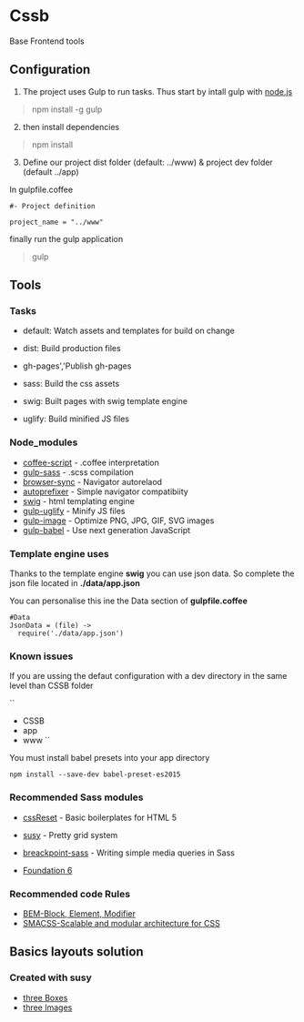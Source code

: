 # Cssb

Base Frontend tools 

## Configuration

1. The project uses Gulp to run tasks. Thus start by intall gulp with [node.js](https://nodejs.org/en/)

> npm install -g gulp

2. then install dependencies

> npm install

3. Define our project dist folder (default: ../www) & project dev folder (default ../app)

In gulpfile.coffee

``` JS
#- Project definition

project_name = "../www"
```

finally run the gulp application

> gulp

## Tools

### Tasks

* default: Watch assets and templates for build on change
* dist: Build production files
* gh-pages','Publish gh-pages

* sass: Build the css assets
* swig: Built pages with swig template engine
* uglify: Build minified JS files

### Node_modules

* [coffee-script](http://coffeescript.org/) - .coffee interpretation
* [gulp-sass](http://sass-lang.com/) - .scss compilation
* [browser-sync](http://www.browsersync.io/) - Navigator autorelaod
* [autoprefixer](https://css-tricks.com/autoprefixer/) - Simple navigator compatibiity
* [swig](https://www.npmjs.com/package/gulp-swig) - html templating engine
* [gulp-uglify](https://www.npmjs.com/package/gulp-uglify) - Minify JS files
* [gulp-image](https://www.npmjs.com/package/gulp-image) - Optimize PNG, JPG, GIF, SVG images
* [gulp-babel](https://www.npmjs.com/package/gulp-babel) - Use next generation JavaScript

### Template engine uses

Thanks to the template engine __swig__ you can use json data. So complete the json file located in __./data/app.json__

You can personalise this ine the Data section of __gulpfile.coffee__

```
#Data
JsonData = (file) ->
  require('./data/app.json')
```

### Known issues

If you are ussing the defaut configuration with a dev directory in the same level than CSSB folder

``
+ CSSB
+ app
+ www
``

You must install babel presets into your app directory

``
npm install --save-dev babel-preset-es2015
``

### Recommended Sass modules 

* [cssReset](http://html5doctor.com/html-5-reset-stylesheet/) - Basic boilerplates for HTML 5

* [susy](http://susy.oddbird.net/) - Pretty grid system
* [breackpoint-sass](http://breakpoint-sass.com/) - Writing simple media queries in Sass

* [Foundation 6](http://foundation.zurb.com/sites/docs/)

### Recommended code Rules

* [BEM-Block, Element, Modifier](https://en.bem.info/tutorials/quick-start-static/)
* [SMACSS-Scalable and modular architecture for CSS](https://smacss.com/)

## Basics layouts solution

### Created with susy

* [three Boxes](http://xnok.github.io/Cssb/threeBoxes)
* [three Images](http://xnok.github.io/Cssb/threeImages)
